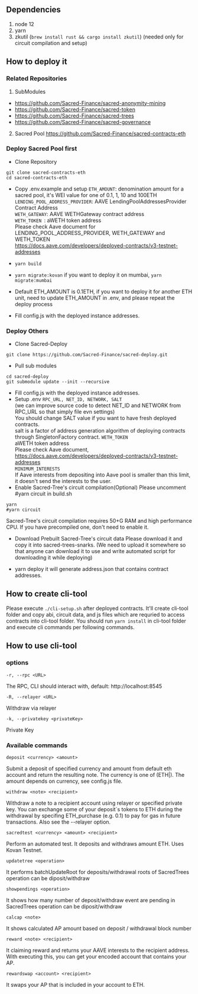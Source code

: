## Dependencies

1. node 12
2. yarn
3. zkutil (`brew install rust && cargo install zkutil`) (needed only for circuit compilation and setup)


##  How to deploy it

### Related Repositories

1. SubModules
- https://github.com/Sacred-Finance/sacred-anonymity-mining
- https://github.com/Sacred-Finance/sacred-token
- https://github.com/Sacred-Finance/sacred-trees
- https://github.com/Sacred-Finance/sacred-governance

2. Sacred Pool
https://github.com/Sacred-Finance/sacred-contracts-eth

### Deploy Sacred Pool first
- Clone Repository
```
git clone sacred-contracts-eth
cd sacred-contracts-eth
```
- Copy .env.example and setup
`ETH_AMOUNT`: denomination amount for a sacred pool, it's WEI value for one of 0.1, 1, 10 and 100ETH  
`LENDING_POOL_ADDRESS_PROVIDER`: AAVE LendingPoolAddressesProvider Contract Address  
`WETH_GATEWAY`: AAVE WETHGateway contract address  
`WETH_TOKEN `: aWETH token address  
Please check Aave document for LENDING_POOL_ADDRESS_PROVIDER, WETH_GATEWAY and WETH_TOKEN  
https://docs.aave.com/developers/deployed-contracts/v3-testnet-addresses  
- `yarn build` 
- `yarn migrate:kovan`
if you want to deploy it on mumbai, 
`yarn migrate:mumbai`

- Default ETH_AMOUNT is 0.1ETH, if you want to deploy it for another ETH unit, need to update ETH_AMOUNT in .env, and please repeat the deploy process
- Fill config.js with the deployed instance addresses.

### Deploy Others
- Clone Sacred-Deploy
```
git clone https://github.com/Sacred-Finance/sacred-deploy.git
```
- Pull sub modules
``` 
cd sacred-deploy
git submodule update --init --recursive
```
- Fill config.js with the deployed instance addresses.
- Setup .env
`RPC_URL, NET_ID, NETWORK, SALT`  
(we can improve source code to detect NET_ID and NETWORK from RPC_URL so that simply file evn settings)  
You should change SALT value if you want to have fresh deployed contracts.  
salt is a factor of address generation algorithm of deploying contracts through SingletonFactory contract.
`WETH_TOKEN`  
aWETH token address  
Please check Aave document, https://docs.aave.com/developers/deployed-contracts/v3-testnet-addresses  
`MINIMUM_INTERESTS`  
If Aave interests from depositing into Aave pool is smaller than this limit, it doesn't send the interests to the user.  
- Enable Sacred-Tree's circuit compilation(Optional)
Please uncomment #yarn circuit in build.sh

```cd sacred-trees
yarn
#yarn circuit
```
Sacred-Tree's circuit compilation requires 50+G RAM and high performance CPU.
If you have precompiled one, don't need to enable it.

- Download Prebuilt Sacred-Tree's circuit data
Please download it and copy it into sacred-trees-snarks.
(We need to upload it somewhere so that anyone can download it to use and write automated script for downloading it while deploying)

- yarn deploy
it will generate address.json that contains contract addresses.

## How to create cli-tool
Please execute `./cli-setup.sh` after deployed contracts.
It'll create cli-tool folder and copy abi, circuit data, and js files which are requried to access contracts into cli-tool folder.
You should run `yarn install` in cli-tool folder and execute cli commands per following commands.

## How to use cli-tool
### options  
`-r, --rpc <URL>`

The RPC, CLI should interact with, default: http://localhost:8545

`-R, --relayer <URL>`

Withdraw via relayer

`-k, --privatekey <privateKey>`

Private Key


### Available commands  
`deposit <currency> <amount>`

Submit a deposit of specified currency and amount from default eth account and return the resulting note. 
The currency is one of (ETH|). The amount depends on currency, see config.js file.

`withdraw <note> <recipient>`

Withdraw a note to a recipient account using relayer or specified private key. You can exchange some of your deposit\`s tokens to ETH during the withdrawal by specifing ETH_purchase (e.g. 0.1) to pay for gas in future transactions. Also see the --relayer option.

`sacredtest <currency> <amount> <recipient>`

Perform an automated test. It deposits and withdraws amount ETH. Uses Kovan Testnet.

`updatetree <operation>`
  
It performs batchUpdateRoot for deposits/withdrawal roots of SacredTrees
operation can be diposit/withdraw

`showpendings <operation>`

It shows how many number of deposit/withdraw event are pending in SacredTrees
operation can be diposit/withdraw

`calcap <note>`

It shows calculated AP amount based on deposit / withdrawal block number

`reward <note> <recipient>`

It claiming reward and returns your AAVE interests to the recipient address.  
With executing this, you can get your encoded account that contains your AP.  

`rewardswap <account> <recipient>`

It swaps your AP that is included in your account to ETH.





